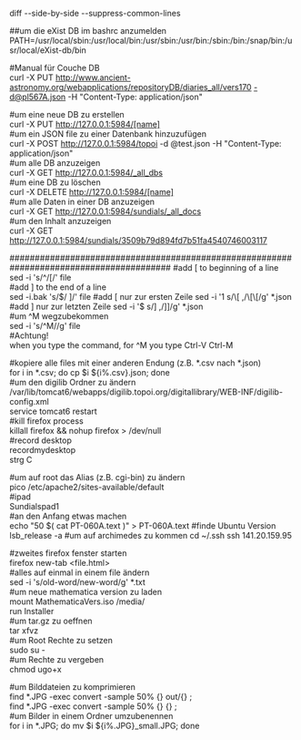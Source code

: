 diff --side-by-side --suppress-common-lines


##um die eXist DB im bashrc anzumelden   
PATH=/usr/local/sbin:/usr/local/bin:/usr/sbin:/usr/bin:/sbin:/bin:/snap/bin:/usr/local/eXist-db/bin   

#Manual für Couche DB  
curl -X PUT http://www.ancient-astronomy.org/webapplications/repositoryDB/diaries_all/vers170 -d@pl567A.json -H  "Content-Type: application/json"  

#um eine neue DB zu erstellen  
curl -X PUT http://127.0.0.1:5984/[name]  
#um ein JSON file zu einer Datenbank hinzuzufügen  
curl -X POST http://127.0.0.1:5984/topoi -d @test.json -H "Content-Type: application/json"  
#um alle DB anzuzeigen  
curl -X GET http://127.0.0.1:5984/_all_dbs  
#um eine DB zu löschen  
curl -X DELETE http://127.0.0.1:5984/[name]  
#um alle Daten in einer DB anzuzeigen  
curl -X GET http://127.0.0.1:5984/sundials/_all_docs  
#um den Inhalt anzuzeigen  
curl -X GET http://127.0.0.1:5984/sundials/3509b79d894fd7b51fa4540746003117  
 
 

########################################################################################
#add [ to beginning of a line  
sed -i 's/^/[/' file  
#add ] to the end of a line  
sed -i.bak 's/$/ ]/' file  
#add [ nur zur ersten Zeile  
sed -i '1 s/\[ ,/\[\[/g' *.json  
#add ] nur zur letzten Zeile  
sed -i '$ s/\] ,/\]\]/g' *.json  
#um ^M wegzubekommen  
sed -i 's/^M//g' file  
#Achtung!  
when you type the command, for ^M you type Ctrl-V Ctrl-M  
 
#kopiere alle files mit einer anderen Endung (z.B. *.csv nach *.json)  
for i in *.csv; do cp $i ${i%.csv}.json; done  
#um den digilib Ordner zu ändern  
/var/lib/tomcat6/webapps/digilib.topoi.org/digitallibrary/WEB-INF/digilib-config.xml  
service tomcat6 restart  
#kill firefox process  
killall firefox && nohup firefox > /dev/null  
#record desktop  
recordmydesktop  
strg C  
 
#um auf root das Alias (z.B. cgi-bin) zu ändern  
pico /etc/apache2/sites-available/default  
#ipad  
Sundialspad1   
#an den Anfang etwas machen  
echo "50 $( cat PT-060A.text )" > PT-060A.text
#finde Ubuntu Version
lsb_release -a
#um auf archimedes zu kommen
cd ~/.ssh
ssh 141.20.159.95

#zweites firefox fenster starten  
firefox new-tab <file.html>  
#alles auf einmal in einem file ändern  
sed -i 's/old-word/new-word/g' *.txt  
#um neue mathematica version zu laden  
mount MathematicaVers.iso /media/<file>  
run Installer  
#um tar.gz zu oeffnen  
tar xfvz  
#um Root Rechte zu setzen  
sudo su -  
#um Rechte zu vergeben  
chmod ugo+x  

#um Bilddateien zu komprimieren  
find *.JPG -exec convert -sample 50% {} out/{} \;  
find *.JPG -exec convert -sample 50% {} {} \;  
#um Bilder in einem Ordner umzubenennen  
for i in *.JPG; do mv $i ${i%.JPG}_small.JPG; done  
 
